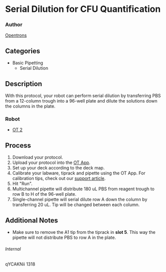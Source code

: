 # Serial Dilution for CFU Quantification

### Author
[Opentrons](http://www.opentrons.com/)

## Categories
* Basic Pipetting
    * Serial Dilution

## Description
With this protocol, your robot can perform serial dilution by transferring PBS from a 12-column trough into a 96-well plate and dilute the solutions down the columns in the plate.

### Robot
* [OT 2](https://opentrons.com/ot-2)

## Process
1. Download your protocol.
2. Upload your protocol into the [OT App](https://opentrons.com/ot-app).
3. Set up your deck according to the deck map.
4. Calibrate your labware, tiprack and pipette using the OT App. For calibration tips, check out our [support article](https://support.opentrons.com/ot-2/getting-started-software-setup/deck-calibration).
5. Hit "Run".
6. Multichannel pipette will distribute 180 uL PBS from reagent trough to row B to H of the 96-well plate.
7. Single-channel pipette will serial dilute row A down the column by transferring 20 uL. Tip will be changed between each column.

## Additional Notes
* Make sure to remove the A1 tip from the tiprack in **slot 5**. This way the pipette will not distribute PBS to row A in the plate.

###### Internal
qYCAKNii
1318
